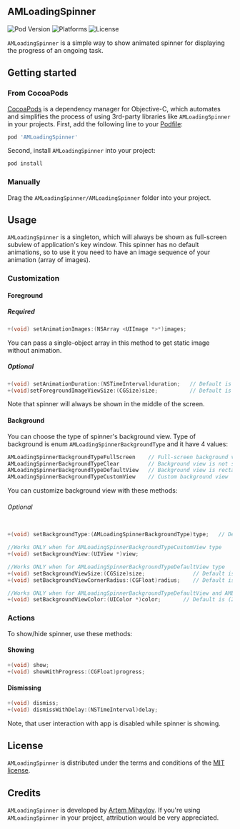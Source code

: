 ## AMLoadingSpinner

![Pod Version](https://img.shields.io/cocoapods/v/AMLoadingSpinner.svg?style=flat)
![Platforms](https://cocoapod-badges.herokuapp.com/p/AMLoadingSpinner/badge.png)
![License](https://cocoapod-badges.herokuapp.com/l/AMLoadingSpinner/badge.(png|svg))


`AMLoadingSpinner` is a simple way to show animated spinner for displaying the progress of an ongoing task.

## Getting started

### From CocoaPods

[CocoaPods](http://cocoapods.org) is a dependency manager for Objective-C, which automates and simplifies the process of using 3rd-party libraries like `AMLoadingSpinner` in your projects. First, add the following line to your [Podfile](http://guides.cocoapods.org/using/using-cocoapods.html):

```ruby
pod 'AMLoadingSpinner'
```

Second, install `AMLoadingSpinner` into your project:

```ruby
pod install
```

### Manually

Drag the `AMLoadingSpinner/AMLoadingSpinner` folder into your project.

## Usage

`AMLoadingSpinner` is a singleton, which will always be shown as full-screen subview of application's key window. This spinner has no default animations, so to use it you need to have an image sequence of your animation (array of images).

### Customization

#### Foreground

##### Required

```objective-c
+(void) setAnimationImages:(NSArray <UIImage *>*)images;
```
You can pass a single-object array in this method to get static image without animation.

##### Optional

```objective-c
+(void) setAnimationDuration:(NSTimeInterval)duration;   // Default is 5.0 seconds
+(void)setForegroundImageViewSize:(CGSize)size;          // Default is (100, 100)
```
Note that spinner will always be shown in the middle of the screen.

#### Background 

You can choose the type of spinner's background view. Type of background is enum `AMLoadingSpinnerBackgroundType` and it have 4 values:

```objective-c
AMLoadingSpinnerBackgroundTypeFullScreen    // Full-screen background view                   
AMLoadingSpinnerBackgroundTypeClear         // Background view is not shown
AMLoadingSpinnerBackgroundTypeDefaultView   // Background view is rectangle or square
AMLoadingSpinnerBackgroundTypeCustomView    // Custom background view
```

You can customize background view with these methods:

###### Optional
```objective-c

+(void) setBackgroundType:(AMLoadingSpinnerBackgroundType)type;   // Default is AMLoadingSpinnerBackgroundTypeClear

//Works ONLY when for AMLoadingSpinnerBackgroundTypeCustomView type
+(void) setBackgroundView:(UIView *)view;

//Works ONLY when for AMLoadingSpinnerBackgroundTypeDefaultView type
+(void) setBackgroundViewSize:(CGSize)size;               // Default is (200, 200)
+(void) setBackgroundViewCornerRadius:(CGFloat)radius;    // Default is 10.0

//Works ONLY when for AMLoadingSpinnerBackgroundTypeDefaultView and AMLoadingSpinnerBackgroundTypeFullScreen types
+(void) setBackgroundViewColor:(UIColor *)color;       // Default is (255, 255, 255, 0.7)
```

### Actions

To show/hide spinner, use these methods:

#### Showing

```objective-c
+(void) show;                                
+(void) showWithProgress:(CGFloat)progress;
```

#### Dismissing

```objective-c
+(void) dismiss;                                  
+(void) dismissWithDelay:(NSTimeInterval)delay;
```

Note, that user interaction with app is disabled while spinner is showing.

## License

`AMLoadingSpinner` is distributed under the terms and conditions of the [MIT license](https://github.com/MihaylovArtem/AMLoadingSpinner/blob/master/LICENSE.txt). 

## Credits

`AMLoadingSpinner` is developed by [Artem Mihaylov](http://mihaylovartem.ru). 
If you're using `AMLoadingSpinner` in your project, attribution would be very appreciated.
